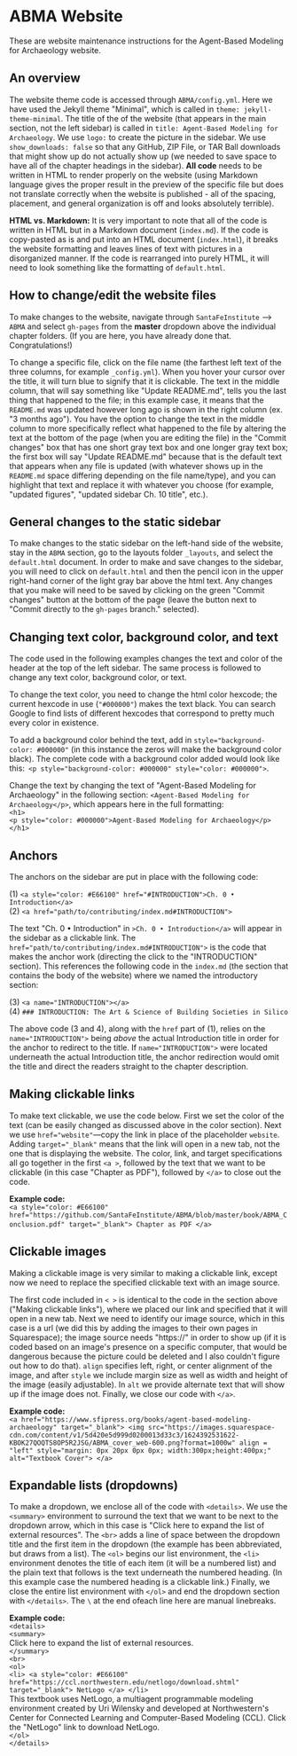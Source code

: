 # ABMA Website 
These are website maintenance instructions for the Agent-Based Modeling for Archaeology website.

## An overview
The website theme code is accessed through `ABMA/config.yml`. Here we have used the Jekyll theme "Minimal", which is called in `theme: jekyll-theme-minimal`. The title of the of the website (that appears in the main section, not the left sidebar) is called in `title: Agent-Based Modeling for Archaeology`. We use `logo:` to create the picture in the sidebar. We use `show_downloads: false` so that any GitHub, ZIP File, or TAR Ball downloads that might show up do not actually show up (we needed to save space to have all of the chapter headings in the sidebar). **All code** needs to be written in HTML to render properly on the website (using Markdown language gives the proper result in the preview of the specific file but does not translate correctly when the website is published - all of the spacing, placement, and general organization is off and looks absolutely terrible).

**HTML vs. Markdown:** It is very important to note that all of the code is written in HTML but in a Markdown document (`index.md`). If the code is copy-pasted as is and put into an HTML document (`index.html`), it breaks the website formatting and leaves lines of text with pictures in a disorganized manner. If the code is rearranged into purely HTML, it will need to look something like the formatting of `default.html`.

## How to change/edit the website files
To make changes to the website, navigate through `SantaFeInstitute` --> `ABMA` and select `gh-pages` from the **master** dropdown above the individual chapter folders. (If you are here, you have already done that. Congratulations!)

To change a specific file, click on the file name (the farthest left text of the three columns, for example `_config.yml`). When you hover your cursor over the title, it will turn blue to signify that it is clickable. The text in the middle column, that will say something like "Update README.md", tells you the last thing that happened to the file; in this example case, it means that the `README.md` was updated however long ago is shown in the right column (ex. "3 months ago"). You have the option to change the text in the middle column to more specifically reflect what happened to the file by altering the text at the bottom of the page (when you are editing the file) in the "Commit changes" box that has one short gray text box and one longer gray text box; the first box will say "Update README.md" because that is the default text that appears when any file is updated (with whatever shows up in the `README.md` space differing depending on the file name/type), and you can highlight that text and replace it with whatever you choose (for example, "updated figures", "updated sidebar Ch. 10 title", etc.).

## General changes to the static sidebar
To make changes to the static sidebar on the left-hand side of the website, stay in the `ABMA` section, go to the layouts folder `_layouts`, and select the `default.html` document. In order to make and save changes to the sidebar, you will need to click on `default.html` and then the pencil icon in the upper right-hand corner of the light gray bar above the html text. Any changes that you make will need to be saved by clicking on the green "Commit changes" button at the bottom of the page (leave the button next to "Commit directly to the `gh-pages` branch." selected). 

## Changing text color, background color, and text
The code used in the following examples changes the text and color of the header at the top of the left sidebar. The same process is followed to change any text color, background color, or text. 

To change the text color, you need to change the html color hexcode; the current hexcode in use (`"#000000"`) makes the text black. You can search Google to find lists of different hexcodes that correspond to pretty much every color in existence. 

To add a background color behind the text, add in `style="background-color: #000000"` (in this instance the zeros will make the background color black). The complete code with a background color added would look like this:` <p style="background-color: #000000" style="color: #000000">`. 

Change the text by changing the text of "Agent-Based Modeling for Archaeology" in the following section: `<Agent-Based Modeling for Archaeology</p>`, which appears here in the full formatting: \
        `<h1>` \
          `<p style="color: #000000">Agent-Based Modeling for Archaeology</p>` \
        `</h1>` 

## Anchors
The anchors on the sidebar are put in place with the following code:

(1)      `<a style="color: #E66100" href="#INTRODUCTION">Ch. 0 • Introduction</a>` \
(2)      `<a href="path/to/contributing/index.md#INTRODUCTION">`
      
The text "Ch. 0 • Introduction" in `>Ch. 0 • Introduction</a>` will appear in the sidebar as a clickable link. The `href="path/to/contributing/index.md#INTRODUCTION">` is the code that makes the anchor work (directing the click to the "INTRODUCTION" section). This references the following code in the `index.md` (the section that contains the body of the website) where we named the introductory section:
  
(3)      `<a name="INTRODUCTION"></a>` \
(4)      `### INTRODUCTION: The Art & Science of Building Societies in Silico`

The above code (3 and 4), along with the `href` part of (1), relies on the `name="INTRODUCTION">` being *above* the actual Introduction title in order for the anchor to redirect to the title. If `name="INTRODUCTION">` were located underneath the actual Introduction title, the anchor redirection would omit the title and direct the readers straight to the chapter description. 

## Making clickable links
To make text clickable, we use the code below. First we set the color of the text (can be easily changed as discussed above in the color section). Next we use `href="website"`—copy the link in place of the placeholder `website`. Adding `target="_blank"` means that the link will open in a new tab, not the one that is displaying the website. The color, link, and target specifications all go together in the first `<a >`, followed by the text that we want to be clickable (in this case "Chapter as PDF"), followed by `</a>` to close out the code.

**Example code:** \
`<a style="color: #E66100" href="https://github.com/SantaFeInstitute/ABMA/blob/master/book/ABMA_Conclusion.pdf" target="_blank"> Chapter as PDF </a>`  

## Clickable images
Making a clickable image is very similar to making a clickable link, except now we need to replace the specified clickable text with an image source. 

The first code included in `< >` is identical to the code in the section above ("Making clickable links"), where we placed our link and specified that it will open in a new tab. Next we need to identify our image source, which in this case is a url (we did this by adding the images to their own pages in Squarespace); the image source needs "https://" in order to show up (if it is coded based on an image's presence on a specific computer, that would be dangerous because the picture could be deleted and I also couldn't figure out how to do that). `align` specifies left, right, or center alignment of the image, and after `style` we include margin size as well as width and height of the image (easily adjustable). In `alt` we provide alternate text that will show up if the image does not. Finally, we close our code with `</a>`.

**Example code:** \
`<a href="https://www.sfipress.org/books/agent-based-modeling-archaeology" target="_blank"> <img src="https://images.squarespace-cdn.com/content/v1/5d420e5d999d0200013d33c3/1624392531622-KBOK27QOQTS8OP5R2JSG/ABMA_cover_web-600.png?format=1000w" align = "left" style="margin: 0px 20px 0px 0px; width:300px;height:400px;" alt="Textbook Cover"> </a>`

## Expandable lists (dropdowns)
To make a dropdown, we enclose all of the code with `<details>`. We use the `<summary>` environment to surround the text that we want to be next to the dropdown arrow, which in this case is "Click here to expand the list of external resources". The `<br>` adds a line of space between the dropdown title and the first item in the dropdown (the example has been abbreviated, but draws from a list). The `<ol>` begins our list environment, the `<li>` environment denotes the title of each item (it will be a numbered list) and the plain text that follows is the text underneath the numbered heading. (In this example case the numbered heading is a clickable link.) Finally, we close the entire list environment with `</ol>` and end the dropdown section with `</details>`. The `\` at the end ofeach line here are manual linebreaks.

**Example code:** \
`<details>` \
`<summary>` \
Click here to expand the list of external resources. \
`</summary>` \
 `<br>` \
 `<ol>` \
  `<li> <a style="color: #E66100" href="https://ccl.northwestern.edu/netlogo/download.shtml" target="_blank"> NetLogo </a> </li>` \
  This textbook uses NetLogo, a multiagent programmable modeling environment created by Uri Wilensky and developed at Northwestern's Center for Connected Learning and Computer-Based Modeling (CCL). Click the "NetLogo" link to download NetLogo. \
  `</ol>` \
`</details>`


